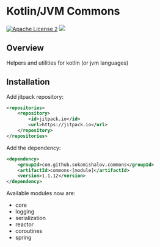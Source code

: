 # Kotlin/JVM Commons

[![Apache License 2](https://img.shields.io/badge/license-ASF2-purple.svg)](https://choosealicense.com/licenses/apache-2.0/)
[![](https://jitpack.io/v/sokomishalov/commons.svg)](https://jitpack.io/#sokomishalov/commons)

## Overview
Helpers and utilities for kotlin (or jvm languages)

## Installation 
Add jitpack repository:
```xml
<repositories>
	<repository>
        <id>jitpack.io</id>
        <url>https://jitpack.io</url>
    </repository>
</repositories>
```
Add the dependency:
```xml
<dependency>
    <groupId>com.github.sokomishalov.commons</groupId>
    <artifactId>commons-[module]</artifactId>
    <version>1.1.12</version>
</dependency>
```

Available modules now are:
- core
- logging
- serialization
- reactor
- coroutines
- spring